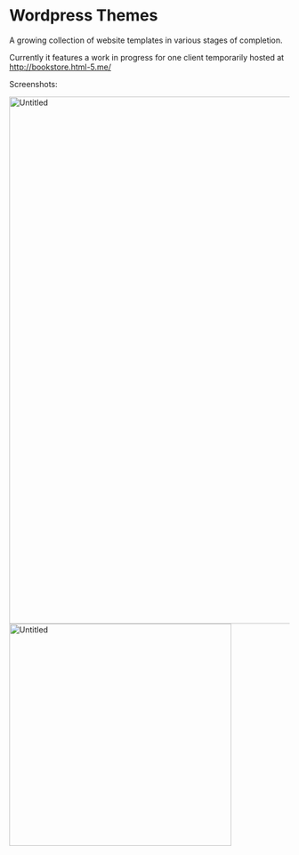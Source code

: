 # Wordpress Themes
A growing collection of website templates in various stages of completion.

Currently it features a work in progress for one client temporarily hosted at http://bookstore.html-5.me/

Screenshots:

<img width="947" alt="Untitled" src="https://user-images.githubusercontent.com/80986857/139543797-caffe78b-a9dd-4776-8939-42b7e80a6ea4.png">

<img width="399" alt="Untitled" src="https://user-images.githubusercontent.com/80986857/139545587-959889fb-73a6-4caf-8669-a4e82c0b69d0.png">
